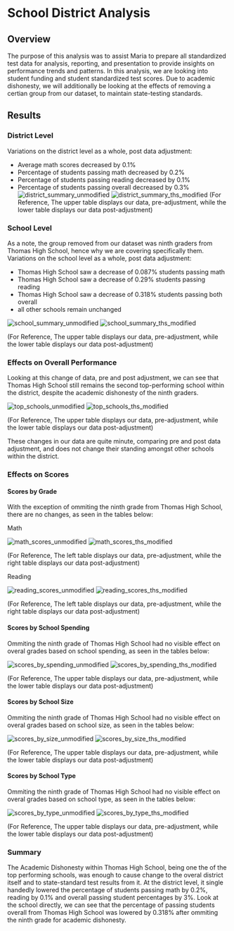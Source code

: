 # School District Analysis
## Overview
The purpose of this analysis was to assist Maria to prepare all standardized test data for analysis, reporting, and presentation to provide insights on performance trends and patterns. In this analysis, we are looking into student funding and student standardized test scores.
Due to academic dishonesty, we will additionally be looking at the effects of removing a certian group from our dataset, to maintain state-testing standards.
## Results
### District Level
Variations on the district level as a whole, post data adjustment:
* Average math scores decreased by 0.1%
* Percentage of students passing math decreased by 0.2%
* Percentage of students passing reading decreased by 0.1%
* Percentage of students passing overall decreased by 0.3%
![district_summary_unmodified](Resources/district_summary_unmodified.PNG)
![district_summary_ths_modified](Resources/district_summary_ths_modified.PNG)
(For Reference, The upper table displays our data, pre-adjustment, while the lower table displays our data post-adjustment)
### School Level
As a note, the group removed from our dataset was ninth graders from Thomas High School, hence why we are covering specifically them.
Variations on the school level as a whole, post data adjustment:
* Thomas High School saw a decrease of 0.087% students passing math
* Thomas High School saw a decrease of 0.29% students passing reading
* Thomas High School saw a decrease of 0.318% students passing both overall
* all other schools remain unchanged

![school_summary_unmodified](Resources/school_summary_unmodified.PNG)
![school_summary_ths_modified](Resources/school_summary_ths_modified.PNG)

(For Reference, The upper table displays our data, pre-adjustment, while the lower table displays our data post-adjustment)
### Effects on Overall Performance
Looking at this change of data, pre and post adjustment, we can see that Thomas High School still remains the second top-performing school within the district, despite the academic dishonesty of the ninth graders.

![top_schools_unmodified](Resources/top_schools_unmodified.PNG)
![top_schools_ths_modified](Resources/top_schools_ths_modified.PNG)

(For Reference, The upper table displays our data, pre-adjustment, while the lower table displays our data post-adjustment)

These changes in our data are quite minute, comparing pre and post data adjustment, and does not change their standing amongst other schools within the district.
### Effects on Scores
#### Scores by Grade
With the exception of ommiting the ninth grade from Thomas High School, there are no changes, as seen in the tables below:

Math

![math_scores_unmodified](Resources/math_scores_unmodified.PNG)
![math_scores_ths_modified](Resources/math_scores_ths_modified.PNG)

(For Reference, The left table displays our data, pre-adjustment, while the right table displays our data post-adjustment)

Reading

![reading_scores_unmodified](Resources/reading_scores_unmodified.PNG)
![reading_scores_ths_modified](Resources/reading_scores_ths_modified.PNG)

(For Reference, The left table displays our data, pre-adjustment, while the right table displays our data post-adjustment)

#### Scores by School Spending
Ommiting the ninth grade of Thomas High School had no visible effect on overal grades based on school spending, as seen in the tables below:

![scores_by_spending_unmodified](Resources/scores_by_spending_unmodified.PNG)
![scores_by_spending_ths_modified](Resources/scores_by_spending_ths_modified.PNG)

(For Reference, The upper table displays our data, pre-adjustment, while the lower table displays our data post-adjustment)
#### Scores by School Size
Ommiting the ninth grade of Thomas High School had no visible effect on overal grades based on school size, as seen in the tables below:

![scores_by_size_unmodified](Resources/scores_by_size_unmodified.PNG)
![scores_by_size_ths_modified](Resources/scores_by_size_ths_modified.PNG)

(For Reference, The upper table displays our data, pre-adjustment, while the lower table displays our data post-adjustment)
#### Scores by School Type
Ommiting the ninth grade of Thomas High School had no visible effect on overal grades based on school type, as seen in the tables below:

![scores_by_type_unmodified](Resources/scores_by_type_unmodified.PNG)
![scores_by_type_ths_modified](Resources/scores_by_type_ths_modified.PNG)

(For Reference, The upper table displays our data, pre-adjustment, while the lower table displays our data post-adjustment)
### Summary
The Academic Dishonesty within Thomas High School, being one the of the top performing schools, was enough to cause change to the overal district itself and to state-standard test results from it. At the district level, it single handedly lowered the percentage of students passing math by 0.2%, reading by 0.1% and overall passing student percentages by 3%. Look at the school directly, we can see that the percentage of passing students overall from Thomas High School was lowered by 0.318% after ommiting the ninth grade for academic dishonesty.
